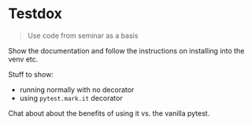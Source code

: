 # Testdox

> Use code from seminar as a basis

Show the documentation and follow the instructions on installing into the venv etc.

Stuff to show:

- running normally with no decorator
- using `pytest.mark.it` decorator

Chat about about the benefits of using it vs. the vanilla pytest.
